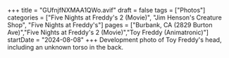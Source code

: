 +++
title = "GUfnjfNXMAA1QWo.avif"
draft = false
tags = ["Photos"]
categories = ["Five Nights at Freddy's 2 (Movie)", "Jim Henson's Creature Shop", "Five Nights at Freddy's"]
pages = ["Burbank, CA (2829 Burton Ave)","Five Nights at Freddy's 2 (Movie)","Toy Freddy (Animatronic)"]
startDate = "2024-08-08"
+++
Development photo of Toy Freddy's head, including an unknown torso in the back.

